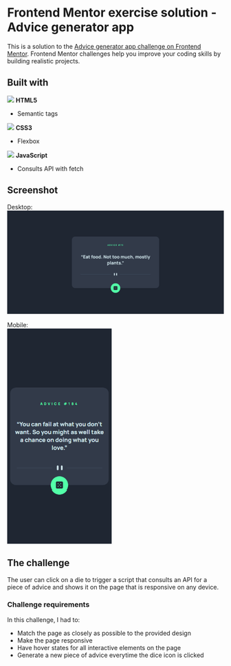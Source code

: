 # Frontend Mentor exercise solution - Advice generator app

This is a solution to the [Advice generator app challenge on Frontend Mentor](https://www.frontendmentor.io/challenges/advice-generator-app-QdUG-13db). Frontend Mentor challenges help you improve your coding skills by building realistic projects.

## Built with

<img src="https://cdn.jsdelivr.net/gh/devicons/devicon/icons/html5/html5-original.svg" width="30" /> **HTML5**
  - Semantic tags

<img src="https://cdn.jsdelivr.net/gh/devicons/devicon/icons/css3/css3-original.svg" width="30" /> **CSS3**
  - Flexbox

<img src="https://cdn.jsdelivr.net/gh/devicons/devicon/icons/javascript/javascript-original.svg" width="30" /> **JavaScript**
  - Consults API with fetch

## Screenshot

Desktop:<br>
<img src="./desktop-screenshot.png" alt="Desktop screenshot">

Mobile:<br>
<img src="./mobile-screenshot.png" height="500" alt="Mobile screenshot">
  
## The challenge

The user can click on a die to trigger a script that consults an API for a piece of advice and shows it on the page that is responsive on any device.

### Challenge requirements

In this challenge, I had to:

- Match the page as closely as possible to the provided design
- Make the page responsive
- Have hover states for all interactive elements on the page
- Generate a new piece of advice everytime the dice icon is clicked